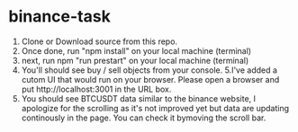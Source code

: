 # binance-task
1. Clone or Download source from this repo.
2. Once done, run "npm install" on your local machine (terminal)
3. next, run npm "run prestart" on your local machine (terminal)
4. You'll should see buy / sell objects from your console.
5.I've added a cutom UI that would run on your browser. Please open a browser and put http://localhost:3001 in the URL box.
6. You should see BTCUSDT data similar to the binance website, I apologize for the scrolling as it's not improved yet but data are updating continously in the page. You can check it bymoving the scroll bar.
